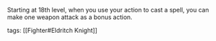 Starting at 18th level, when you use your action to cast a spell, you can make one weapon attack as a bonus action.

tags: [[Fighter#Eldritch Knight]]